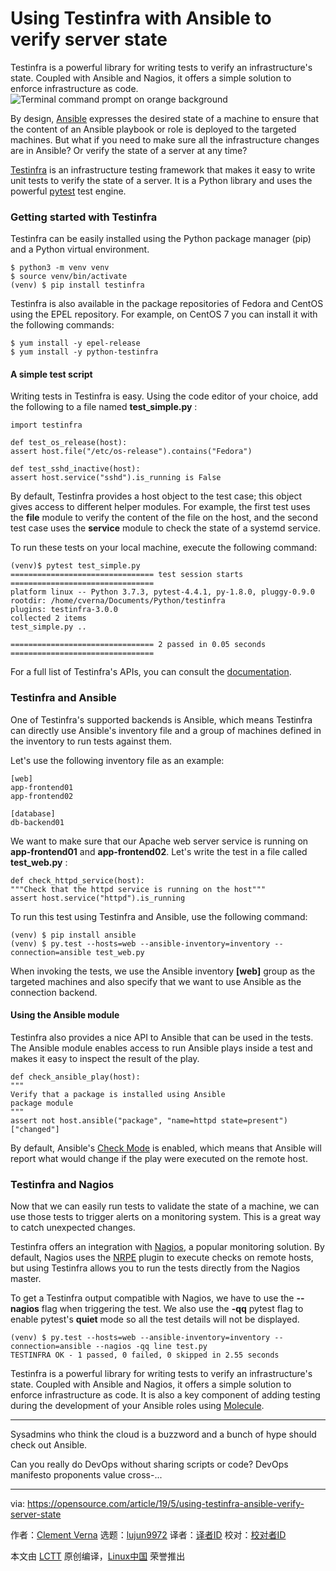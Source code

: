 [#]: collector: (lujun9972)
[#]: translator: ( )
[#]: reviewer: ( )
[#]: publisher: ( )
[#]: url: ( )
[#]: subject: (Using Testinfra with Ansible to verify server state)
[#]: via: (https://opensource.com/article/19/5/using-testinfra-ansible-verify-server-state)
[#]: author: (Clement Verna https://opensource.com/users/cverna/users/paulbischoff/users/dcritch/users/cobiacomm/users/wgarry155/users/kadinroob/users/koreyhilpert)

Using Testinfra with Ansible to verify server state
======
Testinfra is a powerful library for writing tests to verify an
infrastructure's state. Coupled with Ansible and Nagios, it offers a
simple solution to enforce infrastructure as code.
![Terminal command prompt on orange background][1]

By design, [Ansible][2] expresses the desired state of a machine to ensure that the content of an Ansible playbook or role is deployed to the targeted machines. But what if you need to make sure all the infrastructure changes are in Ansible? Or verify the state of a server at any time?

[Testinfra][3] is an infrastructure testing framework that makes it easy to write unit tests to verify the state of a server. It is a Python library and uses the powerful [pytest][4] test engine.

### Getting started with Testinfra

Testinfra can be easily installed using the Python package manager (pip) and a Python virtual environment.


```
$ python3 -m venv venv
$ source venv/bin/activate
(venv) $ pip install testinfra
```

Testinfra is also available in the package repositories of Fedora and CentOS using the EPEL repository. For example, on CentOS 7 you can install it with the following commands:


```
$ yum install -y epel-release
$ yum install -y python-testinfra
```

#### A simple test script

Writing tests in Testinfra is easy. Using the code editor of your choice, add the following to a file named **test_simple.py** :


```
import testinfra

def test_os_release(host):
assert host.file("/etc/os-release").contains("Fedora")

def test_sshd_inactive(host):
assert host.service("sshd").is_running is False
```

By default, Testinfra provides a host object to the test case; this object gives access to different helper modules. For example, the first test uses the **file** module to verify the content of the file on the host, and the second test case uses the **service** module to check the state of a systemd service.

To run these tests on your local machine, execute the following command:


```
(venv)$ pytest test_simple.py
================================ test session starts ================================
platform linux -- Python 3.7.3, pytest-4.4.1, py-1.8.0, pluggy-0.9.0
rootdir: /home/cverna/Documents/Python/testinfra
plugins: testinfra-3.0.0
collected 2 items
test_simple.py ..

================================ 2 passed in 0.05 seconds ================================
```

For a full list of Testinfra's APIs, you can consult the [documentation][5].

### Testinfra and Ansible

One of Testinfra's supported backends is Ansible, which means Testinfra can directly use Ansible's inventory file and a group of machines defined in the inventory to run tests against them.

Let's use the following inventory file as an example:


```
[web]
app-frontend01
app-frontend02

[database]
db-backend01
```

We want to make sure that our Apache web server service is running on **app-frontend01** and **app-frontend02**. Let's write the test in a file called **test_web.py** :


```
def check_httpd_service(host):
"""Check that the httpd service is running on the host"""
assert host.service("httpd").is_running
```

To run this test using Testinfra and Ansible, use the following command:


```
(venv) $ pip install ansible
(venv) $ py.test --hosts=web --ansible-inventory=inventory --connection=ansible test_web.py
```

When invoking the tests, we use the Ansible inventory **[web]** group as the targeted machines and also specify that we want to use Ansible as the connection backend.

#### Using the Ansible module

Testinfra also provides a nice API to Ansible that can be used in the tests. The Ansible module enables access to run Ansible plays inside a test and makes it easy to inspect the result of the play.


```
def check_ansible_play(host):
"""
Verify that a package is installed using Ansible
package module
"""
assert not host.ansible("package", "name=httpd state=present")["changed"]
```

By default, Ansible's [Check Mode][6] is enabled, which means that Ansible will report what would change if the play were executed on the remote host.

### Testinfra and Nagios

Now that we can easily run tests to validate the state of a machine, we can use those tests to trigger alerts on a monitoring system. This is a great way to catch unexpected changes.

Testinfra offers an integration with [Nagios][7], a popular monitoring solution. By default, Nagios uses the [NRPE][8] plugin to execute checks on remote hosts, but using Testinfra allows you to run the tests directly from the Nagios master.

To get a Testinfra output compatible with Nagios, we have to use the **\--nagios** flag when triggering the test. We also use the **-qq** pytest flag to enable pytest's **quiet** mode so all the test details will not be displayed.


```
(venv) $ py.test --hosts=web --ansible-inventory=inventory --connection=ansible --nagios -qq line test.py
TESTINFRA OK - 1 passed, 0 failed, 0 skipped in 2.55 seconds
```

Testinfra is a powerful library for writing tests to verify an infrastructure's state. Coupled with Ansible and Nagios, it offers a simple solution to enforce infrastructure as code. It is also a key component of adding testing during the development of your Ansible roles using [Molecule][9].

* * *

Sysadmins who think the cloud is a buzzword and a bunch of hype should check out Ansible.

Can you really do DevOps without sharing scripts or code? DevOps manifesto proponents value cross-...

--------------------------------------------------------------------------------

via: https://opensource.com/article/19/5/using-testinfra-ansible-verify-server-state

作者：[Clement Verna][a]
选题：[lujun9972][b]
译者：[译者ID](https://github.com/译者ID)
校对：[校对者ID](https://github.com/校对者ID)

本文由 [LCTT](https://github.com/LCTT/TranslateProject) 原创编译，[Linux中国](https://linux.cn/) 荣誉推出

[a]: https://opensource.com/users/cverna/users/paulbischoff/users/dcritch/users/cobiacomm/users/wgarry155/users/kadinroob/users/koreyhilpert
[b]: https://github.com/lujun9972
[1]: https://opensource.com/sites/default/files/styles/image-full-size/public/lead-images/terminal_command_linux_desktop_code.jpg?itok=p5sQ6ODE (Terminal command prompt on orange background)
[2]: https://www.ansible.com/
[3]: https://testinfra.readthedocs.io/en/latest/
[4]: https://pytest.org/
[5]: https://testinfra.readthedocs.io/en/latest/modules.html#modules
[6]: https://docs.ansible.com/ansible/playbooks_checkmode.html
[7]: https://www.nagios.org/
[8]: https://en.wikipedia.org/wiki/Nagios#NRPE
[9]: https://github.com/ansible/molecule
